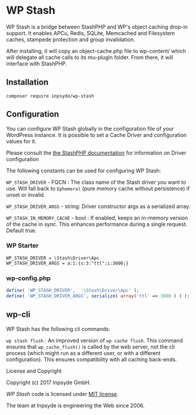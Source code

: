 # WP Stash

WP Stash is a bridge between StashPHP and WP's object caching drop-in support.
It enables APCu, Redis, SQLite, Memcached and Filesystem caches, stampede protection and group invalidation.
 
After installing, it will copy an object-cache.php file to wp-content/ which will delegate all cache calls to its mu-plugin folder. From there, it will interface with StashPHP.


## Installation

```composer require inpsyde/wp-stash``` 

## Configuration

You can configure WP Stash globally in the configuration file of your WordPress instance.
It is possible to set a Cache Driver and configuration values for it.

Please consult the [the StashPHP documentation](http://www.stashphp.com/Drivers.html) for information on Driver configuration

The following constants can be used for configuring WP Stash:

`WP_STASH_DRIVER` - FQCN : The class name of the Stash driver you want to use. Will fall back to `Ephemeral` (pure memory cache without persistence) if unset or invalid.

`WP_STASH_DRIVER_ARGS` - string: Driver constructor args as a serialized array.

`WP_STASH_IN_MEMORY_CACHE` - bool : If enabled, keeps an in-memory version of the cache in sync. This enhances performance during a single request. Default true.

### WP Starter
```
WP_STASH_DRIVER = \Stash\Driver\Apc
WP_STASH_DRIVER_ARGS = a:1:{s:3:"ttl";i:3600;}

``` 

### wp-config.php
```php
define( 'WP_STASH_DRIVER',  '\Stash\Driver\Apc' );
define( 'WP_STASH_DRIVER_ARGS', serialize( array('ttl' => 3600 ) ) );
``` 

## wp-cli

WP Stash has the following cli commands:

`wp stash flush` :  An improved version of `wp cache flush`. This command ensures that `wp_cache_flush()` is called by the web server, not the cli process (which might run as a different user, or with a different configuration). 
This ensures compatibility with all caching back-ends.


License and Copyright

Copyright (c) 2017 Inpsyde GmbH.

_WP Stash_ code is licensed under [MIT license](./LICENSE).

The team at Inpsyde is engineering the Web since 2006.
